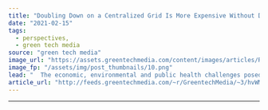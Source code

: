 ```yaml
---
title: "Doubling Down on a Centralized Grid Is More Expensive Without Distributed Energy"
date: "2021-02-15"
tags: 
  - perspectives,
  - green tech media
source: "green tech media"
image_url: "https://assets.greentechmedia.com/content/images/articles/Rooftop_Solar_Community_Austin_Texas_Shutterstock_XL.jpg"
image_fp: "/assets/img/post_thumbnails/10.png"
lead: "  The economic, environmental and public health challenges posed by the coronavirus pandemic and the climate crisis in 2020 continue unabated as we usher in a new presidential administration. And yet utilities across the United States are expecting t ..."
article_url: "http://feeds.greentechmedia.com/~r/GreentechMedia/~3/hvWMMCiaUL0/doubling-down-on-a-centralized-grid-is-more-expensive-without-distributed-energy"
---
```


---

